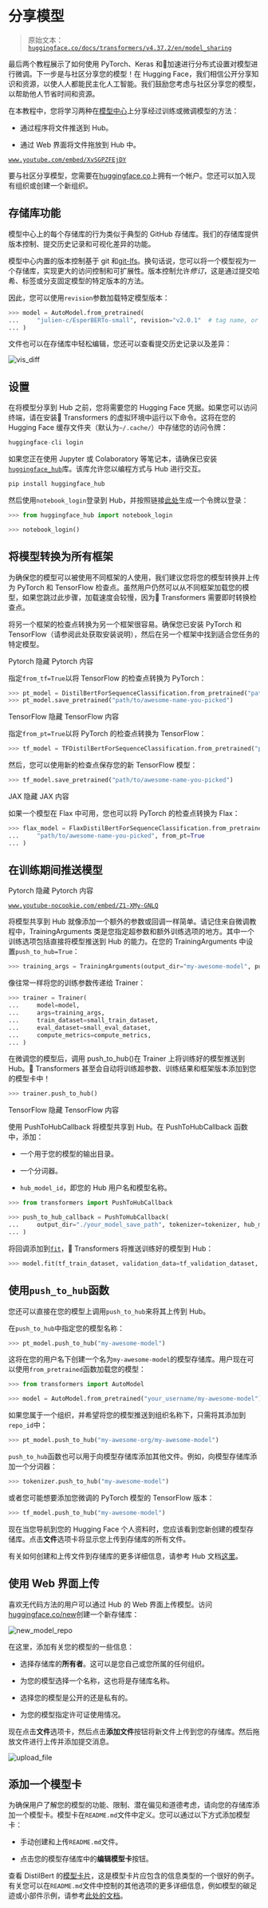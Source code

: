 # 分享模型

> 原始文本：[`huggingface.co/docs/transformers/v4.37.2/en/model_sharing`](https://huggingface.co/docs/transformers/v4.37.2/en/model_sharing)

最后两个教程展示了如何使用 PyTorch、Keras 和🤗加速进行分布式设置对模型进行微调。下一步是与社区分享您的模型！在 Hugging Face，我们相信公开分享知识和资源，以使人人都能民主化人工智能。我们鼓励您考虑与社区分享您的模型，以帮助他人节省时间和资源。

在本教程中，您将学习两种在[模型中心](https://huggingface.co/models)上分享经过训练或微调模型的方法：

+   通过程序将文件推送到 Hub。

+   通过 Web 界面将文件拖放到 Hub 中。

[`www.youtube.com/embed/XvSGPZFEjDY`](https://www.youtube.com/embed/XvSGPZFEjDY)

要与社区分享模型，您需要在[huggingface.co](https://huggingface.co/join)上拥有一个帐户。您还可以加入现有组织或创建一个新组织。

## 存储库功能

模型中心上的每个存储库的行为类似于典型的 GitHub 存储库。我们的存储库提供版本控制、提交历史记录和可视化差异的功能。

模型中心内置的版本控制基于 git 和[git-lfs](https://git-lfs.github.com/)。换句话说，您可以将一个模型视为一个存储库，实现更大的访问控制和可扩展性。版本控制允许*修订*，这是通过提交哈希、标签或分支固定模型的特定版本的方法。

因此，您可以使用`revision`参数加载特定模型版本：

```py
>>> model = AutoModel.from_pretrained(
...     "julien-c/EsperBERTo-small", revision="v2.0.1"  # tag name, or branch name, or commit hash
... )
```

文件也可以在存储库中轻松编辑，您还可以查看提交历史记录以及差异：

![vis_diff](img/fe2de1419250ff9a84376a51a78ba39e.png)

## 设置

在将模型分享到 Hub 之前，您将需要您的 Hugging Face 凭据。如果您可以访问终端，请在安装🤗 Transformers 的虚拟环境中运行以下命令。这将在您的 Hugging Face 缓存文件夹（默认为`~/.cache/`）中存储您的访问令牌：

```py
huggingface-cli login
```

如果您正在使用 Jupyter 或 Colaboratory 等笔记本，请确保已安装[`huggingface_hub`](https://huggingface.co/docs/hub/adding-a-library)库。该库允许您以编程方式与 Hub 进行交互。

```py
pip install huggingface_hub
```

然后使用`notebook_login`登录到 Hub，并按照链接[此处](https://huggingface.co/settings/token)生成一个令牌以登录：

```py
>>> from huggingface_hub import notebook_login

>>> notebook_login()
```

## 将模型转换为所有框架

为确保您的模型可以被使用不同框架的人使用，我们建议您将您的模型转换并上传为 PyTorch 和 TensorFlow 检查点。虽然用户仍然可以从不同框架加载您的模型，如果您跳过此步骤，加载速度会较慢，因为🤗 Transformers 需要即时转换检查点。

将另一个框架的检查点转换为另一个框架很容易。确保您已安装 PyTorch 和 TensorFlow（请参阅此处获取安装说明），然后在另一个框架中找到适合您任务的特定模型。

Pytorch 隐藏 Pytorch 内容

指定`from_tf=True`以将 TensorFlow 的检查点转换为 PyTorch：

```py
>>> pt_model = DistilBertForSequenceClassification.from_pretrained("path/to/awesome-name-you-picked", from_tf=True)
>>> pt_model.save_pretrained("path/to/awesome-name-you-picked")
```

TensorFlow 隐藏 TensorFlow 内容

指定`from_pt=True`以将 PyTorch 的检查点转换为 TensorFlow：

```py
>>> tf_model = TFDistilBertForSequenceClassification.from_pretrained("path/to/awesome-name-you-picked", from_pt=True)
```

然后，您可以使用新的检查点保存您的新 TensorFlow 模型：

```py
>>> tf_model.save_pretrained("path/to/awesome-name-you-picked")
```

JAX 隐藏 JAX 内容

如果一个模型在 Flax 中可用，您也可以将 PyTorch 的检查点转换为 Flax：

```py
>>> flax_model = FlaxDistilBertForSequenceClassification.from_pretrained(
...     "path/to/awesome-name-you-picked", from_pt=True
... )
```

## 在训练期间推送模型

Pytorch 隐藏 Pytorch 内容

[`www.youtube-nocookie.com/embed/Z1-XMy-GNLQ`](https://www.youtube-nocookie.com/embed/Z1-XMy-GNLQ)

将模型共享到 Hub 就像添加一个额外的参数或回调一样简单。请记住来自微调教程中，TrainingArguments 类是您指定超参数和额外训练选项的地方。其中一个训练选项包括直接将模型推送到 Hub 的能力。在您的 TrainingArguments 中设置`push_to_hub=True`：

```py
>>> training_args = TrainingArguments(output_dir="my-awesome-model", push_to_hub=True)
```

像往常一样将您的训练参数传递给 Trainer：

```py
>>> trainer = Trainer(
...     model=model,
...     args=training_args,
...     train_dataset=small_train_dataset,
...     eval_dataset=small_eval_dataset,
...     compute_metrics=compute_metrics,
... )
```

在微调您的模型后，调用 push_to_hub()在 Trainer 上将训练好的模型推送到 Hub。🤗 Transformers 甚至会自动将训练超参数、训练结果和框架版本添加到您的模型卡中！

```py
>>> trainer.push_to_hub()
```

TensorFlow 隐藏 TensorFlow 内容

使用 PushToHubCallback 将模型共享到 Hub。在 PushToHubCallback 函数中，添加：

+   一个用于您的模型的输出目录。

+   一个分词器。

+   `hub_model_id`，即您的 Hub 用户名和模型名称。

```py
>>> from transformers import PushToHubCallback

>>> push_to_hub_callback = PushToHubCallback(
...     output_dir="./your_model_save_path", tokenizer=tokenizer, hub_model_id="your-username/my-awesome-model"
... )
```

将回调添加到[`fit`](https://keras.io/api/models/model_training_apis/)，🤗 Transformers 将推送训练好的模型到 Hub：

```py
>>> model.fit(tf_train_dataset, validation_data=tf_validation_dataset, epochs=3, callbacks=push_to_hub_callback)
```

## 使用`push_to_hub`函数

您还可以直接在您的模型上调用`push_to_hub`来将其上传到 Hub。

在`push_to_hub`中指定您的模型名称：

```py
>>> pt_model.push_to_hub("my-awesome-model")
```

这将在您的用户名下创建一个名为`my-awesome-model`的模型存储库。用户现在可以使用`from_pretrained`函数加载您的模型：

```py
>>> from transformers import AutoModel

>>> model = AutoModel.from_pretrained("your_username/my-awesome-model")
```

如果您属于一个组织，并希望将您的模型推送到组织名称下，只需将其添加到`repo_id`中：

```py
>>> pt_model.push_to_hub("my-awesome-org/my-awesome-model")
```

`push_to_hub`函数也可以用于向模型存储库添加其他文件。例如，向模型存储库添加一个分词器：

```py
>>> tokenizer.push_to_hub("my-awesome-model")
```

或者您可能想要添加您微调的 PyTorch 模型的 TensorFlow 版本：

```py
>>> tf_model.push_to_hub("my-awesome-model")
```

现在当您导航到您的 Hugging Face 个人资料时，您应该看到您新创建的模型存储库。点击**文件**选项卡将显示您上传到存储库的所有文件。

有关如何创建和上传文件到存储库的更多详细信息，请参考 Hub 文档[这里](https://huggingface.co/docs/hub/how-to-upstream)。

## 使用 Web 界面上传

喜欢无代码方法的用户可以通过 Hub 的 Web 界面上传模型。访问[huggingface.co/new](https://huggingface.co/new)创建一个新存储库：

![new_model_repo](img/f1cd7603a42af7630a0639dc990d2015.png)

在这里，添加有关您的模型的一些信息：

+   选择存储库的**所有者**。这可以是您自己或您所属的任何组织。

+   为您的模型选择一个名称，这也将是存储库名称。

+   选择您的模型是公开的还是私有的。

+   为您的模型指定许可证使用情况。

现在点击**文件**选项卡，然后点击**添加文件**按钮将新文件上传到您的存储库。然后拖放文件进行上传并添加提交消息。

![upload_file](img/aad87a6b56bf13c34f4376d15142f7b0.png)

## 添加一个模型卡

为确保用户了解您的模型的功能、限制、潜在偏见和道德考虑，请向您的存储库添加一个模型卡。模型卡在`README.md`文件中定义。您可以通过以下方式添加模型卡：

+   手动创建和上传`README.md`文件。

+   点击您的模型存储库中的**编辑模型卡**按钮。

查看 DistilBert 的[模型卡片](https://huggingface.co/distilbert-base-uncased)，这是模型卡片应包含的信息类型的一个很好的例子。有关您可以在`README.md`文件中控制的其他选项的更多详细信息，例如模型的碳足迹或小部件示例，请参考[此处的文档](https://huggingface.co/docs/hub/models-cards)。
